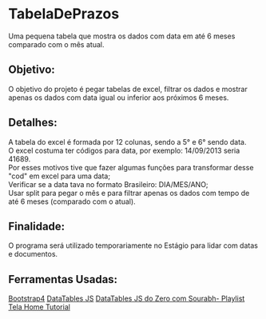 # TabelaDePrazos
Uma pequena tabela que mostra os dados com data em até 6 meses comparado com o mês atual.


## Objetivo:
O objetivo do projeto é pegar tabelas de excel, filtrar os dados e mostrar apenas os dados com data igual ou inferior aos próximos 6 meses.

## Detalhes:
A tabela do excel é formada por 12 colunas, sendo a 5° e 6° sendo data.  
O excel costuma ter códigos para data, por exemplo: 14/09/2013 seria 41689.  
Por esses motivos tive que fazer algumas funções para transformar desse "cod" em excel para uma data;  
Verificar se a data tava no formato Brasileiro: DIA/MES/ANO;  
Usar split para pegar o mês e para filtrar apenas os dados com tempo de até 6 meses (comparado com o atual).


## Finalidade:
O programa será utilizado temporariamente no Estágio para lidar com datas e documentos.

## Ferramentas Usadas:
[Bootstrap4](https://datatables.net/examples/styling/bootstrap4)
[DataTables JS](https://datatables.net/)
[DataTables JS do Zero com Sourabh- Playlist](https://www.youtube.com/watch?v=cir1LMHnTNU&list=PLuHZvo2PtROGEAiJ1K3VGizvjBjklZIOD)
[Tela Home Tutorial](https://youtu.be/v0IgI8vYD_o?si=UIve2uWz4LiIt4Jt)

